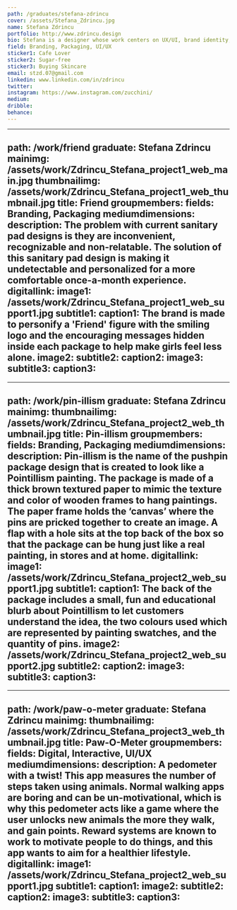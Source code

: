 ```yaml
---
path: /graduates/stefana-zdrincu
cover: /assets/Stefana_Zdrincu.jpg
name: Stefana Zdrincu
portfolio: http://www.zdrincu.design
bio: Stefana is a designer whose work centers on UX/UI, brand identity, and print. She is interested in solving problems in clear and minimal ways and enjoys incorporating other fields into the design process for experimentation. 
field: Branding, Packaging, UI/UX
sticker1: Cafe Lover
sticker2: Sugar-free
sticker3: Buying Skincare
email: stzd.07@gmail.com
linkedin: www.linkedin.com/in/zdrincu
twitter:
instagram: https://www.instagram.com/zucchini/
medium:
dribble:
behance:
---
```


---
path: /work/friend
graduate: Stefana Zdrincu
mainimg: /assets/work/Zdrincu_Stefana_project1_web_main.jpg
thumbnailimg: /assets/work/Zdrincu_Stefana_project1_web_thumbnail.jpg
title: Friend 
groupmembers:
fields: Branding, Packaging
mediumdimensions:
description: The problem with current sanitary pad designs is they are inconvenient, recognizable and non-relatable. The solution of this sanitary pad design is making it undetectable and personalized for a more comfortable once-a-month experience.
digitallink:
image1: /assets/work/Zdrincu_Stefana_project1_web_support1.jpg
subtitle1:
caption1: The brand is made to personify a 'Friend' figure with the smiling logo and the encouraging messages hidden inside each package to help make girls feel less alone. 
image2:
subtitle2:
caption2:
image3:
subtitle3:
caption3:
---

---
path: /work/pin-illism
graduate: Stefana Zdrincu
mainimg: 
thumbnailimg: /assets/work/Zdrincu_Stefana_project2_web_thumbnail.jpg
title: Pin-illism 
groupmembers:
fields: Branding, Packaging
mediumdimensions:
description: Pin-illism is the name of the pushpin package design that is created to look like a Pointillism painting. The package is made of a thick brown textured paper to mimic the texture and color of wooden frames to hang paintings. The paper frame holds the ‘canvas’ where the pins are pricked together to create an image. A flap with a hole sits at the top back of the box so that the package can be hung just like a real painting, in stores and at home. 
digitallink:
image1: /assets/work/Zdrincu_Stefana_project2_web_support1.jpg
subtitle1:
caption1: The back of the package includes a small, fun and educational blurb about Pointillism to let customers understand the idea, the two colours used which are represented by painting swatches, and the quantity of pins. 
image2: /assets/work/Zdrincu_Stefana_project2_web_support2.jpg
subtitle2:
caption2:
image3:
subtitle3:
caption3:
---

---
path: /work/paw-o-meter
graduate: Stefana Zdrincu
mainimg:
thumbnailimg: /assets/work/Zdrincu_Stefana_project3_web_thumbnail.jpg
title: Paw-O-Meter
groupmembers:
fields: Digital, Interactive, UI/UX
mediumdimensions:
description: A pedometer with a twist! This app measures the number of steps taken using animals. Normal walking apps are boring and can be un-motivational, which is why this pedometer acts like a game where the user unlocks new animals the more they walk, and gain points. Reward systems are known to work to motivate people to do things, and this app wants to aim for a healthier lifestyle.
digitallink:
image1: /assets/work/Zdrincu_Stefana_project2_web_support1.jpg
subtitle1:
caption1:
image2:
subtitle2:
caption2:
image3:
subtitle3:
caption3:
---
